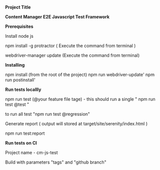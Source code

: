 **Project Title**

**Content Manager E2E Javascript Test Framework** 


**Prerequisites** 

Install node js 

npm install -g protractor ( Execute the command from terminal )

webdriver-manager update  (Execute the command from terminal)



**Installing**

npm install  (from the root of the project)
npm run webdriver-update'
npm run postinstall'


**Run tests locallly**

npm run test (@your feature file tage) - this should run a single  " npm run test @test "

to run all test "npm run test @regression"

Generate report ( output will stored at target/site/serenity/index.html )

npm run test:report



**Run tests on CI**

Project name  - cm-js-test 

Build with parameters "tags" and "github branch"



